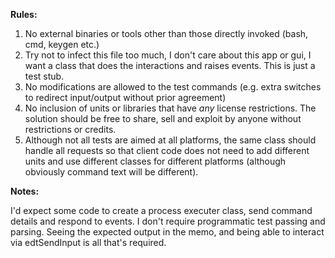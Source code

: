 **Rules:**

1. No external binaries or tools other than those directly invoked (bash, cmd, keygen etc.)
2. Try not to infect this file too much, I don't care about this app or gui, I want a class that does the interactions and raises events. This is just a test stub.
3. No modifications are allowed to the test commands (e.g. extra switches to redirect input/output without prior agreement)
4. No inclusion of units or libraries that have *any* license restrictions. The solution should be free to share, sell and exploit by anyone without restrictions or credits.
5. Although not all tests are aimed at all platforms, the same class should handle all requests so that client code does not need to add different units and use different classes for different platforms (although obviously command text will be different).

**Notes:**

I'd expect some code to create a process executer class, send command details and respond to events. I don't require programmatic test passing and parsing. Seeing the expected output in the memo, and being able to interact via edtSendInput is all that's required.